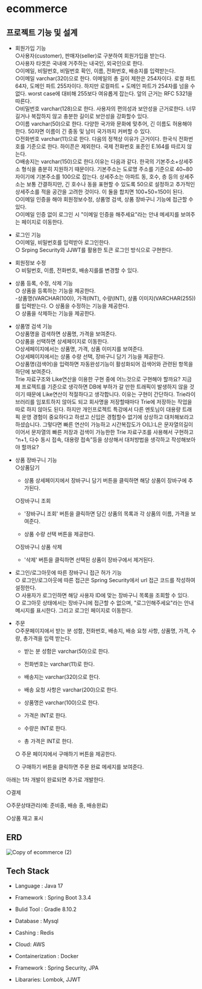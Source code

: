 # ecommerce


## 프로젝트 기능 및 설계
 * 회원가입 기능<br>
   &#9675;사용자(customer), 판매자(seller)로 구분하여 회원가입을 받는다.<br>
   &#9675;사용자 타겟은 국내에 거주하는 내국인, 외국인으로 한다.<br>
   &#9675;이메일, 비밀번호, 비밀번호 확인, 이름, 전화번호, 배송지를 입력받는다.<br>
   &#9675;이메일 varchar(320)으로 한다. 이메일의 총 길이 제한은 254자이다. 로컬 파트 64자, 도메인 파트 255자이다. 하지만 로컬파트 + 도메인 파트가 254자를 넘을 수 없다. worst case에 대비해 255보다 여유롭게 잡는다. 앞의 근거는 RFC 5321을 따른다.<br>
   &#9675;비밀번호 varchar(128)으로 한다. 사용자의 편의성과 보안성을 근거로한다. 너무 길거나 복잡하지 않고 충분한 길이로 보안성을 강화할수 있다.<br>
   &#9675;이름 varchar(50)으로 한다. 다양한 국가와 문화에 맞추어, 긴 이름도 허용해야한다. 50자면 이름이 긴 중동 및 남미 국가까지 커버할 수 있다.<br>
   &#9675;전화번호 varchar(11)으로 한다. 다음의 정책상 이유가 근거이다. 한국식 전화번호를 기준으로 한다. 하이픈은 제외한다. 국제 전화번호 표준인 E.164를 따르지 않는다. <br>
   &#9675;배송지는 varchar(150)으로 한다.이유는 다음과 같다. 한국의 기본주소+상세주소 형식을 충분히 지원하기 때문이다. 기본주소는 도로명 주소를 기준으로 40~80자이기에 기본주소를 100으로 잡는다.
   상세주소는 아파트 동, 호수, 층 등의 상세주소는 보통 간결하지만, 긴 호수나 동을 표현할 수 있도록 50으로 설정하고 추가적인 상세주소를 적을 공간을 고려한 것이다. 이 둘을 합치면 100+50=150이 된다.<br>
   &#9675;이메일 인증을 해야 회원정보수정, 상품명 검색, 상품 장바구니 기능에 접근할 수 있다.<br>
   &#9675;이메일 인증 없이 로그인 시 "이메일 인증을 해주세요"라는 안내 메세지를 보여주는 페이지로 이동한다.

   
 * 로그인 기능<br>
   &#9675;이메일, 비밀번호를 입력받아 로그인한다.<br>
   &#9675; Srping Security와 JJWT를 활용한 토큰 로그인 방식으로 구현한다.

   
* 회원정보 수정<br>
   &#9675; 비밀번호, 이름, 전화번호, 배송지를를 변경할 수 있다.<br>


* 상품 등록, 수정, 삭제 기능<br>
   &#9675; 상품을 등록하는 기능을 제공한다.<br>
    -상품명(VARCHAR(100)), 가격(INT), 수량(INT), 상품 이미지(VARCHAR(255))를 입력받는다.
   &#9675; 상품을 수정하는 기능을 제공한다.<br>
   &#9675; 상품을 삭제하는 기능을 제공한다.<br>
   
* 상품명 검색 기능<br>
  &#9675;상품명을 검색하면 상품명, 가격을 보여준다.<br>
  &#9675;상품을 선택하면 상세페이지로 이동한다.<br>
  &#9675;상세페이지에서는 상품명, 가격, 상품 이미지를 보여준다.<br>
  &#9675;상세페이지에서는 상품 수량 선택, 장바구니 담기 기능을 제공한다.<br>
  &#9675;상품명(검색어)을 입력하면 자동완성기능이 활성화되어 검색어와 관련된 항목을 하단에 보여준다.<br>
  Trie 자료구조와 Like연산을 이용한 구현 중에 어느것으로 구현해야 할까요?
지금 제 프로젝트를 기준으로 생각하면 DB에 부하가 갈 만한 트래픽이 발생하지 않을 것이기 때문에 Like연산이 적절하다고 생각합니다. 이유는 구현이 간단하다. Trie라이브러리를 임포트하지 않아도 되고 회사명을 저장할때마다 Trie에 저장하는 작업을 따로 하지 않아도 된다.  하지만 개인프로젝트 특강에서 다른 멘토님이 대용량 트래픽 운영 경험이 중요하다고 하셨고 신입은 경험할수 없기에 상상하고 대처해보라고 하셨습니다.
그렇다면 빠른 연산이 가능하고 시간복잡도가 O(L):L은 문자열의길이이어서 문자열의 빠른 저장과 검색이 가능한한 Trie 자료구조를 사용해서 구현하고 “n+1, 다수 동시 접속, 대용량 접속”등을 상상해서 대처방법을 생각하고 작성해보아야 할까요?


  
* 상품 장바구니 기능<br>
  &#9675;상품담기

  
   - 상품 상세페이지에서 장바구니 담기 버튼을 클릭하면 해당 상품이 장바구에 추가된다.
 
     
  &#9675;장바구니 조회


   - '장바구니 조회' 버튼을 클릭하면 담긴 상품의 목록과 각 상품의 이름, 가격을 보여준다.
 
     
   - 상품 수량 선택 버튼을 제공한다.
 
     
   
  &#9675;장바구니 상품 삭제

  
   - '삭제' 버튼을 클릭하면 선택된 상품이 장바구에서 제거된다.
 
     
* 로그인/로그아웃에 따른 장바구니 접근 허가 기능<br>
  &#9675; 로그인/로그아웃에 따른 접근은 Spring Security에서 url 접근 코드를 작성하여 설정한다.<br>
  &#9675; 사용자가 로그인하면 해당 사용자 ID에 맞는 장바구니 목록을 조회할 수 있다.<br>
  &#9675; 로그아웃 상태에서는 장바구니에 접근할 수 없으며, "로그인해주세요"라는 안내 메시지를 표시한다. 그리고 로그인 페이지로 이동한다.<br>

  
* 주문<br>
  &#9675;주문페이지에서 받는 분 성함, 전화번호, 배송지, 배송 요청 사항, 상품명, 가격, 수량, 총가격을 입력 받는다.

   -  받는 분 성함은 varchar(50)으로 한다.
  
   - 전화번호는 varchar(11)로 한다.
  
   - 배송지는 varchar(320)으로 한다.
  
   -  배송 요청 사항은 varchar(200)으로 한다.
  
   - 상품명은 varchar(100)으로 한다.
  
   - 가격은 INT로 한다.
  
   - 수량은 INT로 한다.
  
   - 총 가격은 INT로 한다.

  &#9675; 주문 페이지에서 구매하기 버튼을 제공한다.

  &#9675; 구매하기 버튼을 클릭하면 주문 완료 메세지를 보여준다.


아래는 1차 개발이 완료되면 추가로 개발한다.


   &#9675;결제

   
   &#9675;주문상태관리(예: 준비중, 배송 중, 배송완료)

   
   &#9675;상품 재고 표시


   


## ERD
![Copy of ecommerce (2)](https://github.com/user-attachments/assets/8e9deebc-a50f-40e2-af56-ffbc35129fab)







## Tech Stack


* Language : Java 17

  
* Framework : Spring Boot 3.3.4

  
* Bulid Tool : Gradle 8.10.2

  
* Database : Mysql

  
* Cashing : Redis

  
* Cloud: AWS

  
* Containerization : Docker

  
* Framework : Spring Security, JPA

  
* Libararies: Lombok, JJWT
